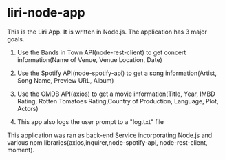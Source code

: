 # liri-node-app

This is the Liri App. It is written in Node.js. The application has 3 major goals.

1. Use the Bands in Town API(node-rest-client) to get concert information(Name of Venue, Venue Location, Date)
2. Use the Spotify API(node-spotify-api) to get a song information(Artist, Song Name, Preview URL, Album)
3. Use the OMDB API(axios) to get a movie information(Title, Year, IMBD Rating, Rotten Tomatoes Rating,Country of Production, Language, Plot, Actors)

4. This app also logs the user prompt to a "log.txt" file

This application was ran as back-end Service incorporating Node.js and various npm libraries(axios,inquirer,node-spotify-api, node-rest-client, moment).